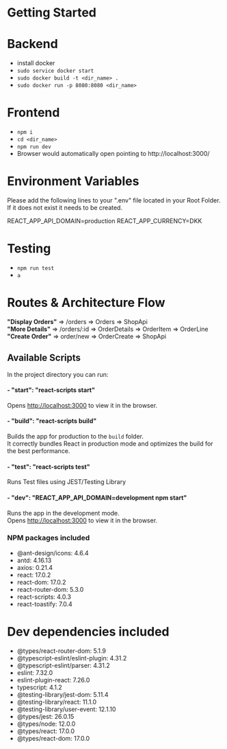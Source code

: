 # Getting Started

# Backend
- install docker
- `sudo service docker start`
- `sudo docker build -t <dir_name> .`
- `sudo docker run -p 8080:8080 <dir_name>`

# Frontend
- `npm i`
- `cd <dir_name>`
- `npm run dev`
- Browser would automatically open pointing to http://localhost:3000/

# Environment Variables
Please add the following lines to your ".env" file located in your Root Folder. If it does not exist it needs to be created.

REACT_APP_API_DOMAIN=production
REACT_APP_CURRENCY=DKK

# Testing 
- `npm run test`
- `a`

# Routes & Architecture Flow
**"Display Orders"**  => /orders     => Orders        => ShopApi \
**"More Details"**    => /orders/:id => OrderDetails  => OrderItem  => OrderLine \
**"Create Order"**    => order/new   => OrderCreate   => ShopApi

## Available Scripts
In the project directory you can run:
#### - "start": "react-scripts start"
Opens [http://localhost:3000](http://localhost:3000) to view it in the browser.

#### - "build": "react-scripts build"
Builds the app for production to the `build` folder.\
It correctly bundles React in production mode and optimizes the build for the best performance.

#### - "test": "react-scripts test"
Runs Test files using JEST/Testing Library

#### - "dev": "REACT_APP_API_DOMAIN=development npm start"
Runs the app in the development mode.\
Opens [http://localhost:3000](http://localhost:3000) to view it in the browser.

### NPM packages included
- @ant-design/icons: 4.6.4
- antd: 4.16.13
- axios: 0.21.4
- react: 17.0.2
- react-dom: 17.0.2
- react-router-dom: 5.3.0
- react-scripts: 4.0.3
- react-toastify: 7.0.4

# Dev dependencies included
- @types/react-router-dom: 5.1.9
- @typescript-eslint/eslint-plugin: 4.31.2
- @typescript-eslint/parser: 4.31.2
- eslint: 7.32.0
- eslint-plugin-react: 7.26.0
- typescript: 4.1.2
- @testing-library/jest-dom: 5.11.4
- @testing-library/react: 11.1.0
- @testing-library/user-event: 12.1.10
- @types/jest: 26.0.15
- @types/node: 12.0.0
- @types/react: 17.0.0
- @types/react-dom: 17.0.0
